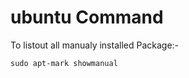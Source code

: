   # ubuntu Command
  
  
 To listout all manualy installed Package:-
      
    sudo apt-mark showmanual
